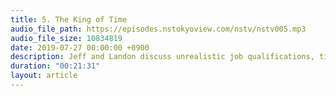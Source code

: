 ```yaml
---
title: 5. The King of Time
audio_file_path: https://episodes.nstokyoview.com/nstv/nstv005.mp3
audio_file_size: 10834819
date: 2019-07-27 00:00:00 +0900
description: Jeff and Landon discuss unrealistic job qualifications, time tracking at Japanese companies, a SwiftUI update, and work visas.
duration: "00:21:31"
layout: article
---
```

